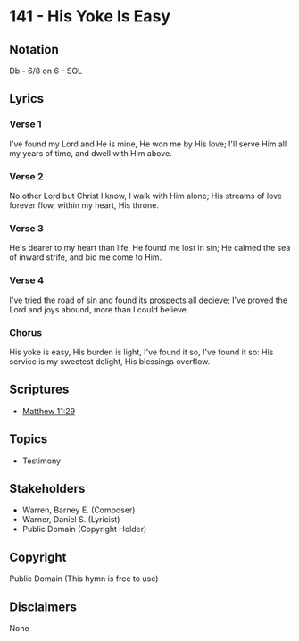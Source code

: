 # 141 - His Yoke Is Easy

## Notation

Db - 6/8 on 6 - SOL

## Lyrics

### Verse 1

I've found my Lord and He is mine, He won me by His love; I'll serve Him all my years of time, and dwell with Him above.

### Verse 2

No other Lord but Christ I know, I walk with Him alone; His streams of love forever flow, within my heart, His throne.

### Verse 3

He's dearer to my heart than life, He found me lost in sin; He calmed the sea of inward strife, and bid me come to Him.

### Verse 4

I've tried the road of sin and found its prospects all decieve; I've proved the Lord and joys abound, more than I could believe.

### Chorus

His yoke is easy, His burden is light, I've found it so, I've found it so: His service is my sweetest delight, His blessings overflow.


## Scriptures

- [Matthew 11:29](https://www.biblegateway.com/passage/?search=Matthew%2011%3A29)

## Topics

- Testimony

## Stakeholders

- Warren, Barney E. (Composer)
- Warner, Daniel S. (Lyricist)
- Public Domain (Copyright Holder)

## Copyright

Public Domain
(This hymn is free to use)

## Disclaimers

None

